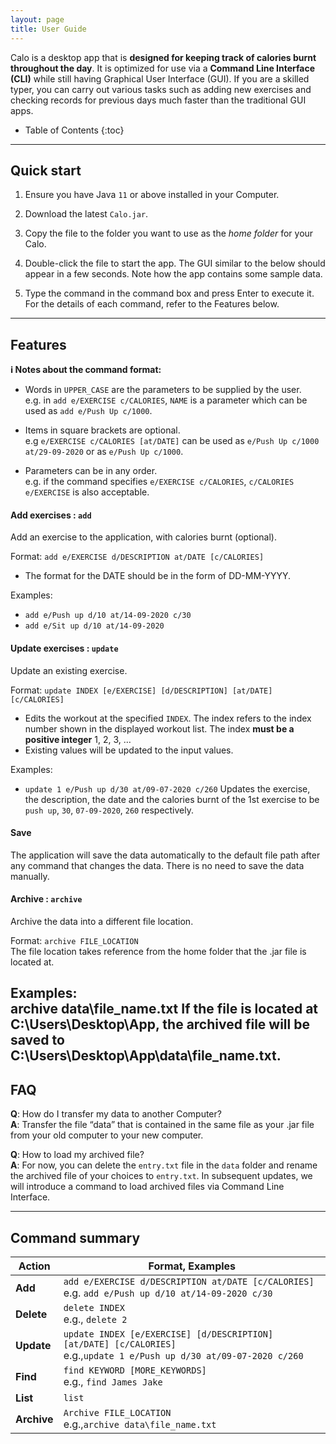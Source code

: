 ```yaml
---
layout: page
title: User Guide
---
```


Calo is a desktop app that is **designed for keeping track of calories burnt throughout the day**. It is optimized for use via a **Command Line Interface (CLI)** while still having Graphical User Interface (GUI). If you are a skilled typer, you can carry out various tasks such as adding new exercises and checking records for previous days much faster than the traditional GUI apps.

- Table of Contents
  {:toc}

---

## Quick start

1. Ensure you have Java `11` or above installed in your Computer.

2. Download the latest `Calo.jar`.

3. Copy the file to the folder you want to use as the _home folder_ for your Calo.

4. Double-click the file to start the app. The GUI similar to the below should appear in a few seconds. Note how the app contains some sample data.

5. Type the command in the command box and press Enter to execute it. For the details of each command, refer to the Features below.

---

## Features

<div markdown="block" class="alert alert-info">

**:information_source: Notes about the command format:**<br>

- Words in `UPPER_CASE` are the parameters to be supplied by the user.<br>
  e.g. in `add e/EXERCISE c/CALORIES`, `NAME` is a parameter which can be used as `add e/Push Up c/1000`.

- Items in square brackets are optional.<br>
  e.g `e/EXERCISE c/CALORIES [at/DATE]` can be used as `e/Push Up c/1000 at/29-09-2020` or as `e/Push Up c/1000`.

- Parameters can be in any order.<br>
  e.g. if the command specifies `e/EXERCISE c/CALORIES`, `c/CALORIES e/EXERCISE` is also acceptable.

</div>

#### Add exercises : `add`

Add an exercise to the application, with calories burnt (optional).

Format: `add e/EXERCISE d/DESCRIPTION at/DATE [c/CALORIES]`

- The format for the DATE should be in the form of DD-MM-YYYY.

Examples:

- `add e/Push up d/10 at/14-09-2020 c/30`
- `add e/Sit up d/10 at/14-09-2020`

#### Update exercises : `update`

Update an existing exercise.

Format: `update INDEX [e/EXERCISE] [d/DESCRIPTION] [at/DATE] [c/CALORIES]`

- Edits the workout at the specified `INDEX`. The index refers to the index number shown in the displayed workout list. The index **must be a positive integer** 1, 2, 3, …​
- Existing values will be updated to the input values.

Examples:

- `update 1 e/Push up d/30 at/09-07-2020 c/260` Updates the exercise, the description, the date and the calories burnt of the 1st exercise to be `push up`, `30`,  `07-09-2020`, `260` respectively.

#### Save
The application will save the data automatically to the default file path after any command that changes the data. There is no need to save the data manually.

#### Archive : `archive`
Archive the data into a different file location.

Format: `archive FILE_LOCATION`  
The file location takes reference from the home folder that the .jar file is located at.

Examples:  
archive data\file_name.txt If the file is located at C:\Users\Desktop\App, the archived file will be saved to  C:\Users\Desktop\App\data\file_name.txt.
---

## FAQ

**Q**: How do I transfer my data to another Computer?<br>
**A**: Transfer the file “data” that is contained in the same file as your .jar file from your old computer to your new computer.

**Q**: How to load my archived file?<br>
**A**: For now, you can delete the `entry.txt` file in the `data` folder and rename the archived file of your choices to `entry.txt`. In subsequent updates, we will introduce a command to load archived files via Command Line Interface.

---

## Command summary

| Action     | Format, Examples                                                                                                                                                      |
| ---------- | --------------------------------------------------------------------------------------------------------------------------------------------------------------------- |
| **Add**    | `add e/EXERCISE d/DESCRIPTION at/DATE [c/CALORIES]` <br> e.g. `add e/Push up d/10 at/14-09-2020 c/30` |
| **Delete** | `delete INDEX`<br> e.g., `delete 2`                                                                                                                                   |
| **Update**   | `update INDEX [e/EXERCISE] [d/DESCRIPTION] [at/DATE] [c/CALORIES]​`<br> e.g.,`update 1 e/Push up d/30 at/09-07-2020 c/260`                                           |
| **Find**   | `find KEYWORD [MORE_KEYWORDS]`<br> e.g., `find James Jake`                                                                                                            |
| **List**   | `list`                                                                                                                                                                |
| **Archive**   | `Archive FILE_LOCATION`    <br> e.g.,`archive data\file_name.txt`                                                                                                                                                                    |
